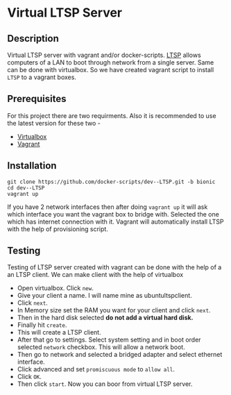 # Virtual LTSP Server

## Description
Virtual LTSP server with vagrant and/or docker-scripts. [LTSP](http://www.ltsp.org/) allows  computers of a LAN to boot through network from a single server. Same can be done with virtualbox. So we have created vagrant script to install `LTSP` to a vagrant boxes.

## Prerequisites
For this project there are two requirments. Also it is recommended to use the latest version for these two -

- [Virtualbox](http://virtualbox.org) 
- [Vagrant](https://vagrantup.com)

## Installation

```
git clone https://github.com/docker-scripts/dev--LTSP.git -b bionic
cd dev--LTSP
vagrant up
```

If you have 2 network interfaces then after doing `vagrant up` it will ask which interface you want the vagrant box to bridge with. Selected the one which has internet connection with it. 
Vagrant will automatically install LTSP with the help of provisioning script.

## Testing
Testing of LTSP server created with vagrant can be done with the help of a an LTSP client. We can make client with the help of virtualbox

- Open virtualbox. Click `new`.
- Give your client a name. I will name mine as ubuntultspclient.
- Click `next`.
- In Memory size set the RAM you want for your client and click `next`.
- Then in the hard disk selected **do not add a virtual hard disk.**
- Finally hit `create`.
- This will create a LTSP client.
- After that go to settings. Select system setting and in boot order selected `network` checkbox. This will allow a network boot.
- Then go to network and selected a bridged adapter and select ethernet interface.
- Click advanced and set `promiscuous mode` to `allow all`.
- Click `OK`.
- Then click `start`. Now you can boor from virtual LTSP server.





